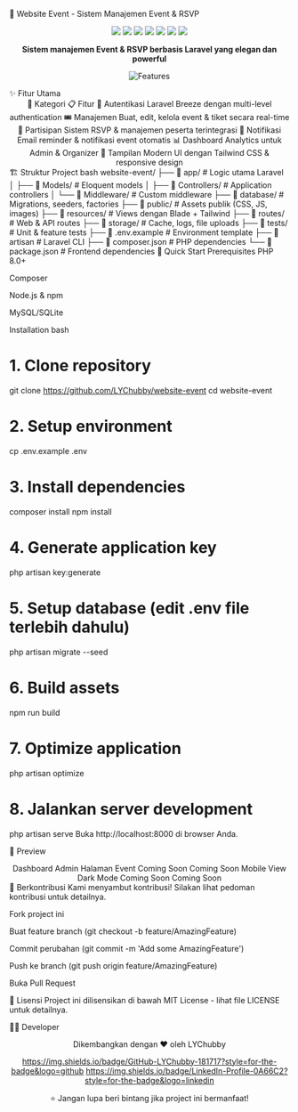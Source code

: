 🎉 Website Event - Sistem Manajemen Event & RSVP
<p align="center"> <img src="https://img.shields.io/badge/Laravel-12.x-ff2d20?logo=laravel&logoColor=white" /> <img src="https://img.shields.io/badge/PHP-8.x-777BB4?logo=php&logoColor=white" /> <img src="https://img.shields.io/badge/Blade-TailwindCSS-38bdf8?logo=tailwindcss&logoColor=white" /> <img src="https://img.shields.io/badge/License-MIT-green" /> <img src="https://img.shields.io/github/issues/LYChubby/website-event" /> <img src="https://img.shields.io/github/forks/LYChubby/website-event" /> <img src="https://img.shields.io/github/stars/LYChubby/website-event" /> </p><p align="center"> <strong>Sistem manajemen Event & RSVP berbasis Laravel yang elegan dan powerful</strong> </p><p align="center"> <img src="https://readme-typing-svg.demolab.com?font=Fira+Code&weight=600&size=22&duration=4000&pause=1000&color=38BDF8&center=true&vCenter=true&width=500&lines=Mendukung+pendaftaran+event;Pembelian+tiket+online;Notifikasi+otomatis;Dashboard+Admin+%26+Organizer" alt="Features" /> </p>
✨ Fitur Utama
<div align="center">
🎯 Kategori	📋 Fitur
🔐 Autentikasi	Laravel Breeze dengan multi-level authentication
🎟️ Manajemen	Buat, edit, kelola event & tiket secara real-time
👥 Partisipan	Sistem RSVP & manajemen peserta terintegrasi
📢 Notifikasi	Email reminder & notifikasi event otomatis
📊 Dashboard	Analytics untuk Admin & Organizer
🎨 Tampilan	Modern UI dengan Tailwind CSS & responsive design
</div>
🏗️ Struktur Project
bash
website-event/
├── 📂 app/                 # Logic utama Laravel
│   ├── 📂 Models/         # Eloquent models
│   ├── 📂 Controllers/    # Application controllers
│   └── 📂 Middleware/     # Custom middleware
├── 📂 database/           # Migrations, seeders, factories
├── 📂 public/            # Assets publik (CSS, JS, images)
├── 📂 resources/         # Views dengan Blade + Tailwind
├── 📂 routes/            # Web & API routes
├── 📂 storage/           # Cache, logs, file uploads
├── 📂 tests/             # Unit & feature tests
├── 📜 .env.example       # Environment template
├── 📜 artisan            # Laravel CLI
├── 📜 composer.json      # PHP dependencies
└── 📜 package.json       # Frontend dependencies
🚀 Quick Start
Prerequisites
PHP 8.0+

Composer

Node.js & npm

MySQL/SQLite

Installation
bash
# 1. Clone repository
git clone https://github.com/LYChubby/website-event
cd website-event

# 2. Setup environment
cp .env.example .env

# 3. Install dependencies
composer install
npm install

# 4. Generate application key
php artisan key:generate

# 5. Setup database (edit .env file terlebih dahulu)
php artisan migrate --seed

# 6. Build assets
npm run build

# 7. Optimize application
php artisan optimize

# 8. Jalankan server development
php artisan serve
Buka http://localhost:8000 di browser Anda.

📸 Preview
<div align="center">
Dashboard Admin	Halaman Event
Coming Soon	Coming Soon
Mobile View	Dark Mode
Coming Soon	Coming Soon
</div>
🤝 Berkontribusi
Kami menyambut kontribusi! Silakan lihat pedoman kontribusi untuk detailnya.

Fork project ini

Buat feature branch (git checkout -b feature/AmazingFeature)

Commit perubahan (git commit -m 'Add some AmazingFeature')

Push ke branch (git push origin feature/AmazingFeature)

Buka Pull Request

📄 Lisensi
Project ini dilisensikan di bawah MIT License - lihat file LICENSE untuk detailnya.

👨‍💻 Developer
<div align="center">
Dikembangkan dengan ❤️ oleh LYChubby

https://img.shields.io/badge/GitHub-LYChubby-181717?style=for-the-badge&logo=github
https://img.shields.io/badge/LinkedIn-Profile-0A66C2?style=for-the-badge&logo=linkedin

</div>
<p align="center"> ⭐ Jangan lupa beri bintang jika project ini bermanfaat! </p>
